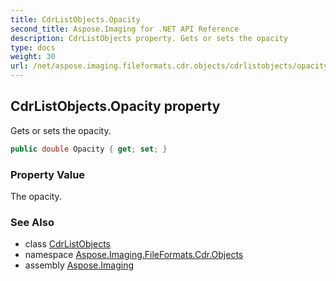 ```yaml
---
title: CdrListObjects.Opacity
second_title: Aspose.Imaging for .NET API Reference
description: CdrListObjects property. Gets or sets the opacity
type: docs
weight: 30
url: /net/aspose.imaging.fileformats.cdr.objects/cdrlistobjects/opacity/
---
```

## CdrListObjects.Opacity property

Gets or sets the opacity.

```csharp
public double Opacity { get; set; }
```

### Property Value

The opacity.

### See Also

* class [CdrListObjects](../)
* namespace [Aspose.Imaging.FileFormats.Cdr.Objects](../../cdrlistobjects/)
* assembly [Aspose.Imaging](../../../)


